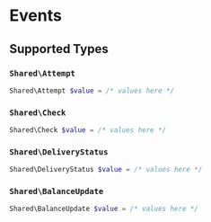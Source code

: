 # Events


## Supported Types

### `Shared\Attempt`

```php
Shared\Attempt $value = /* values here */
```

### `Shared\Check`

```php
Shared\Check $value = /* values here */
```

### `Shared\DeliveryStatus`

```php
Shared\DeliveryStatus $value = /* values here */
```

### `Shared\BalanceUpdate`

```php
Shared\BalanceUpdate $value = /* values here */
```

